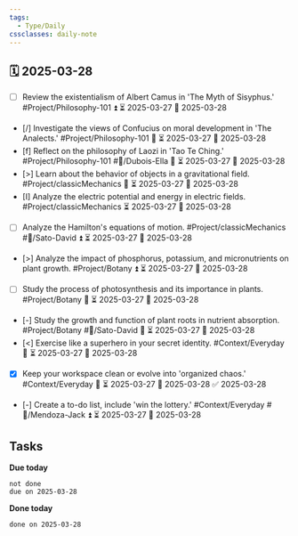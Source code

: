 ```yaml
---
tags:
  - Type/Daily
cssclasses: daily-note
---
```


## 🗓️ 2025-03-28

- [ ] Review the existentialism of Albert Camus in 'The Myth of Sisyphus.' #Project/Philosophy-101 ⏫ ⏳ 2025-03-27 📅 2025-03-28
- [/] Investigate the views of Confucius on moral development in 'The Analects.' #Project/Philosophy-101 🔽 ⏳ 2025-03-27 📅 2025-03-28
- [f] Reflect on the philosophy of Laozi in 'Tao Te Ching.' #Project/Philosophy-101 #👤/Dubois-Ella 🔼 ⏳ 2025-03-27 📅 2025-03-28
- [>] Learn about the behavior of objects in a gravitational field. #Project/classicMechanics 🔽 ⏳ 2025-03-27 📅 2025-03-28
- [I] Analyze the electric potential and energy in electric fields. #Project/classicMechanics ⏳ 2025-03-27 📅 2025-03-28
- [ ] Analyze the Hamilton's equations of motion. #Project/classicMechanics #👤/Sato-David ⏫ ⏳ 2025-03-27 📅 2025-03-28
- [>] Analyze the impact of phosphorus, potassium, and micronutrients on plant growth. #Project/Botany ⏫ ⏳ 2025-03-27 📅 2025-03-28
- [ ] Study the process of photosynthesis and its importance in plants. #Project/Botany 🔽 ⏳ 2025-03-27 📅 2025-03-28
- [-] Study the growth and function of plant roots in nutrient absorption. #Project/Botany #👤/Sato-David 🔼 ⏳ 2025-03-27 📅 2025-03-28
- [<] Exercise like a superhero in your secret identity. #Context/Everyday 🔽 ⏳ 2025-03-27 📅 2025-03-28
- [x] Keep your workspace clean or evolve into 'organized chaos.' #Context/Everyday 🔽 ⏳ 2025-03-27 📅 2025-03-28 ✅ 2025-03-28
- [-] Create a to-do list, include 'win the lottery.' #Context/Everyday #👤/Mendoza-Jack ⏫ ⏳ 2025-03-27 📅 2025-03-28

## Tasks

**Due today**

```tasks
not done
due on 2025-03-28
```

**Done today**

```tasks
done on 2025-03-28
```
            